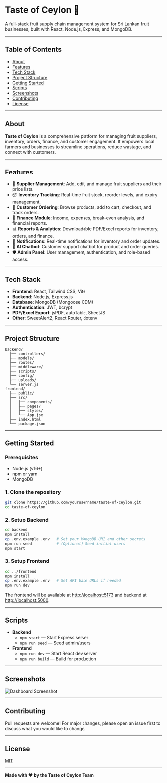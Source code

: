 # Taste of Ceylon 🍃

A full-stack fruit supply chain management system for Sri Lankan fruit businesses, built with React, Node.js, Express, and MongoDB.

---

## Table of Contents

- [About](#about)
- [Features](#features)
- [Tech Stack](#tech-stack)
- [Project Structure](#project-structure)
- [Getting Started](#getting-started)
- [Scripts](#scripts)
- [Screenshots](#screenshots)
- [Contributing](#contributing)
- [License](#license)

---

## About

**Taste of Ceylon** is a comprehensive platform for managing fruit suppliers, inventory, orders, finance, and customer engagement. It empowers local farmers and businesses to streamline operations, reduce wastage, and connect with customers.

---

## Features

- 🌱 **Supplier Management**: Add, edit, and manage fruit suppliers and their price lists.
- 📦 **Inventory Tracking**: Real-time fruit stock, reorder levels, and expiry management.
- 🛒 **Customer Ordering**: Browse products, add to cart, checkout, and track orders.
- 💸 **Finance Module**: Income, expenses, break-even analysis, and financial reports.
- 📊 **Reports & Analytics**: Downloadable PDF/Excel reports for inventory, orders, and finance.
- 🔔 **Notifications**: Real-time notifications for inventory and order updates.
- 🤖 **AI Chatbot**: Customer support chatbot for product and order queries.
- 🛡️ **Admin Panel**: User management, authentication, and role-based access.

---

## Tech Stack

- **Frontend**: React, Tailwind CSS, Vite
- **Backend**: Node.js, Express.js
- **Database**: MongoDB (Mongoose ODM)
- **Authentication**: JWT, bcrypt
- **PDF/Excel Export**: jsPDF, autoTable, SheetJS
- **Other**: SweetAlert2, React Router, dotenv

---

## Project Structure

```
backend/
  ├── controllers/
  ├── models/
  ├── routes/
  ├── middleware/
  ├── scripts/
  ├── config/
  ├── uploads/
  └── server.js
frontend/
  ├── public/
  ├── src/
  │   ├── components/
  │   ├── pages/
  │   ├── styles/
  │   └── App.jsx
  ├── index.html
  └── package.json
```

---

## Getting Started

### Prerequisites

- Node.js (v16+)
- npm or yarn
- MongoDB

### 1. Clone the repository

```sh
git clone https://github.com/yourusername/taste-of-ceylon.git
cd taste-of-ceylon
```

### 2. Setup Backend

```sh
cd backend
npm install
cp .env.example .env   # Set your MongoDB URI and other secrets
npm run seed           # (Optional) Seed initial users
npm start
```

### 3. Setup Frontend

```sh
cd ../frontend
npm install
cp .env.example .env   # Set API base URLs if needed
npm run dev
```

The frontend will be available at [http://localhost:5173](http://localhost:5173) and backend at [http://localhost:5000](http://localhost:5000).

---

## Scripts

- **Backend**
  - `npm start` — Start Express server
  - `npm run seed` — Seed admin/users
- **Frontend**
  - `npm run dev` — Start React dev server
  - `npm run build` — Build for production

---

## Screenshots

<!-- Add screenshots/gifs here -->
![Dashboard Screenshot](./screenshots/dashboard.png)

---

## Contributing

Pull requests are welcome! For major changes, please open an issue first to discuss what you would like to change.

---

## License

[MIT](LICENSE)

---

**Made with ❤️ by the Taste of Ceylon Team**
